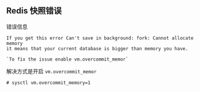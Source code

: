 ## Redis 快照错误

错误信息

```shell
If you get this error Can't save in background: fork: Cannot allocate memory    
it means that your current database is bigger than memory you have.

`To fix the issue enable vm.overcommit_memor`
```

解决方式是开启 `vm.overcommit_memor`

```shell
# sysctl vm.overcommit_memory=1
```